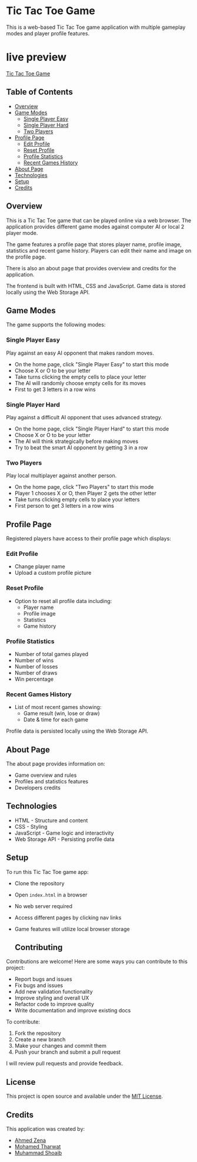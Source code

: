# Tic Tac Toe Game

This is a web-based Tic Tac Toe game application with multiple gameplay modes and player profile features.

# live preview
[Tic Tac Toe Game](https://mohamedtharwat000.github.io/xo-game/)

## Table of Contents

- [Overview](#overview)
- [Game Modes](#game-modes)
  - [Single Player Easy](#single-player-easy)
  - [Single Player Hard](#single-player-hard)
  - [Two Players](#two-players)
- [Profile Page](#profile-page)
  - [Edit Profile](#edit-profile)
  - [Reset Profile](#reset-profile)
  - [Profile Statistics](#profile-statistics)
  - [Recent Games History](#recent-games-history)
- [About Page](#about-page)  
- [Technologies](#technologies)
- [Setup](#setup)
- [Credits](#credits)

## Overview

This is a Tic Tac Toe game that can be played online via a web browser. The application provides different game modes against computer AI or local 2 player mode.

The game features a profile page that stores player name, profile image, statistics and recent game history. Players can edit their name and image on the profile page.

There is also an about page that provides overview and credits for the application. 

The frontend is built with HTML, CSS and JavaScript. Game data is stored locally using the Web Storage API.

## Game Modes

The game supports the following modes:

### Single Player Easy

Play against an easy AI opponent that makes random moves.

- On the home page, click "Single Player Easy" to start this mode  
- Choose X or O to be your letter
- Take turns clicking the empty cells to place your letter 
- The AI will randomly choose empty cells for its moves
- First to get 3 letters in a row wins

### Single Player Hard  

Play against a difficult AI opponent that uses advanced strategy.

- On the home page, click "Single Player Hard" to start this mode
- Choose X or O to be your letter
- The AI will think strategically before making moves  
- Try to beat the smart AI opponent by getting 3 in a row

### Two Players  

Play local multiplayer against another person.

- On the home page, click "Two Players" to start this mode
- Player 1 chooses X or O, then Player 2 gets the other letter
- Take turns clicking empty cells to place your letters
- First person to get 3 letters in a row wins

## Profile Page

Registered players have access to their profile page which displays:  

### Edit Profile

- Change player name
- Upload a custom profile picture

### Reset Profile

- Option to reset all profile data including:
  - Player name
  - Profile image
  - Statistics
  - Game history
  
### Profile Statistics  

- Number of total games played
- Number of wins
- Number of losses   
- Number of draws
- Win percentage

### Recent Games History

- List of most recent games showing:
  - Game result (win, lose or draw)
  - Date & time for each game
  
Profile data is persisted locally using the Web Storage API. 

## About Page

The about page provides information on:

- Game overview and rules
- Profiles and statistics features  
- Developers credits

## Technologies

- HTML - Structure and content
- CSS - Styling  
- JavaScript - Game logic and interactivity
- Web Storage API - Persisting profile data

## Setup  

To run this Tic Tac Toe game app:

- Clone the repository
- Open `index.html` in a browser
- No web server required
- Access different pages by clicking nav links
- Game features will utilize local browser storage

  ## Contributing

Contributions are welcome! Here are some ways you can contribute to this project:

- Report bugs and issues
- Fix bugs and issues
- Add new validation functionality
- Improve styling and overall UX
- Refactor code to improve quality
- Write documentation and improve existing docs

To contribute:
1. Fork the repository
2. Create a new branch
3. Make your changes and commit them
4. Push your branch and submit a pull request

I will review pull requests and provide feedback.

## License

This project is open source and available under the [MIT License](LICENSE).

## Credits

This application was created by:

- [Ahmed Zena](https://github.com/AhmedZena)
- [Mohamed Tharwat](https://github.com/mohamedtharwat000)
- [Muhammad Shoaib](https://github.com/melsayedshoaib)
